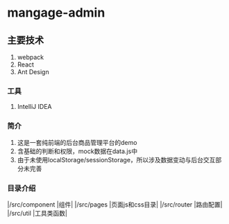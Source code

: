 # mangage-admin

## 主要技术

1. webpack
2. React
3. Ant Design

### 工具

1. IntelliJ IDEA

### 简介
1. 这是一套纯前端的后台商品管理平台的demo
2. 含基础的判断和权限，mock数据在data.js中
3. 由于未使用localStorage/sessionStorage，所以涉及数据变动与后台交互部分未完善

### 目录介绍
|/src/component |组件|
|/src/pages |页面js和css目录|
|/src/router |路由配置|
|/src/util |工具类函数|